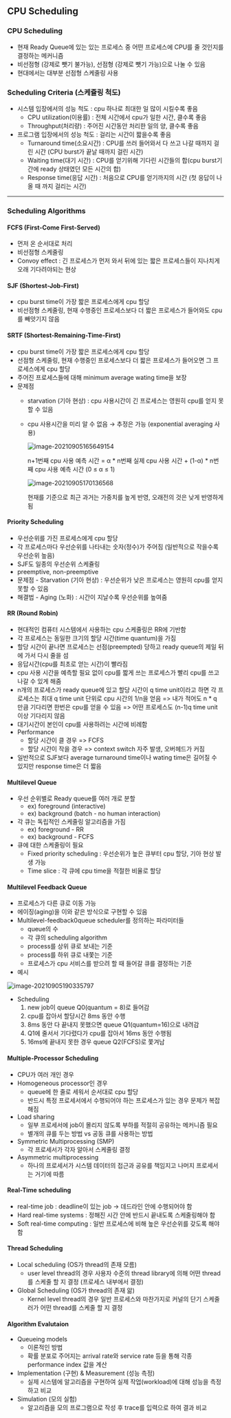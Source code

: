 ## CPU Scheduling

### CPU Scheduling

- 현재 Ready Queue에 있는 있는 프로세스 중 어떤 프로세스에 CPU를 줄 것인지를 결정하는 메커니즘
- 비선점형 (강제로 뺏기 불가능), 선점형 (강제로 뺏기 가능)으로 나눌 수 있음
- 현대에서는 대부분 선점형 스케줄링 사용

### Scheduling Criteria (스케쥴링 척도)

- 시스템 입장에서의 성능 척도 : cpu 하나로 최대한 일 많이 시킬수록 좋음
  - CPU utilization(이용률) : 전체 시간에서 cpu가 일한 시간, 클수록 좋음
  - Throughput(처리량) : 주어진 시간동안 처리한 일의 양, 클수록 좋음
- 프로그램 입장에서의 성능 척도 : 걸리는 시간이 짧을수록 좋음
  - Turnaround time(소요시간) : CPU를 쓰러 들어와서 다 쓰고 나갈 때까지 걸린 시간 (CPU burst가 끝날 때까지 걸린 시간)
  - Waiting time(대기 시간) : CPU를 얻기위해 기다린 시간들의 합(cpu burst기간에 ready 상태였던 모든 시간의 합)
  - Response time(응답 시간)  : 처음으로 CPU를 얻기까지의 시간 (첫 응답이 나올 때 까지 걸리는 시간)

---

### Scheduling Algorithms

#### FCFS (First-Come First-Served)

- 먼저 온 순서대로 처리
- 비선점형 스케줄링
- Convoy effect :  긴 프로세스가 먼저 와서 뒤에 있는 짧은 프로세스들이 지나치게 오래 기다려야되는 현상

#### SJF (Shortest-Job-First) 

- cpu burst time이 가장 짧은 프로세스에게 cpu 할당
- 비선점형 스케줄링, 현재 수행중인 프로세스보다 더 짧은 프로세스가 들어와도 cpu를 빼앗기지 않음

#### SRTF (Shortest-Remaining-Time-First) 

- cpu burst time이 가장 짧은 프로세스에게 cpu 할당
- 선점형 스케줄링, 현재 수행중인 프로세스보다 더 짧은 프로세스가 들어오면 그 프로세스에게 cpu 할당
- 주어진 프로세스들에 대해 minimum average wating time을 보장
- 문제점
  - starvation (기아 현상) : cpu 사용시간이 긴 프로세스는 영원히 cpu를 얻지 못할 수 있음
  - cpu 사용시간을 미리 알 수 없음 
    → 추정은 가능 (exponential averaging 사용)
    
    ![image-20210905165649154](/uploads/3f3923bd4c86bd9d68f1f18afc047220/image-20210905165649154.png)

    n+1번째 cpu 사용 예측 시간 = α * n번째 실제 cpu 사용 시간 + (1-α) * n번째 cpu 사용 예측 시간 (0 ≤ α ≤ 1)

    ![image-20210905170136568](/uploads/f720829c813f84e9f300dbe0591507f3/image-20210905170136568.png)

    현재를 기준으로 최근 과거는 가중치를 높게 반영, 오래전의 것은 낮게 반영하게 됨

#### Priority Scheduling 

- 우선순위를 가진 프로세스에게 cpu 할당
- 각  프로세스마다 우선순위를 나타내는 숫자(정수)가 주어짐 (일반적으로 작을수록 우선순위 높음)
- SJF도 일종의 우선순위 스케쥴링
- preemptive, non-preemptive
- 문제점 - Starvation (기아 현상) : 우선순위가 낮은 프로세스는 영원히 cpu를 얻지 못할 수 있음
- 해결법 - Aging (노화) :  시간이 지날수록 우선순위를 높여줌

#### RR (Round Robin)

- 현대적인 컴퓨터 시스템에서 사용하는 cpu 스케줄링은 RR에 기반함
- 각 프로세스는 동일한 크기의 할당 시간(time quantum)을 가짐
- 할당 시간이 끝나면 프로세스는 선점(preempted) 당하고 ready queue의 제일 뒤에 가서 다시 줄을 섬
- 응답시간(cpu를 최초로 얻는 시간)이 빨라짐
- cpu 사용 시간을 예측할 필요 없이 cpu를 짧게 쓰는 프로세스가 빨리 cpu를 쓰고 나갈 수 있게 해줌
- n개의 프로세스가 ready queue에 있고 할당 시간이 q time unit이라고 하면 각 프로세스는 최대 q time unit 단위로 cpu 시간의 1/n을 얻음
  => 내가 적어도 n * q 만큼 기다리면 한번은 cpu를 얻을 수 있음
  => 어떤 프로세스도 (n-1)q time unit 이상 기다리지 않음
- 대기시간이 본인이 cpu를 사용하려는 시간에 비례함
- Performance
  - 할당 시간이 클 경우 => FCFS
  - 할당 시간이 작을 경우 => context switch 자주 발생, 오버헤드가 커짐
- 일반적으로 SJF보다 average turnaround time이나 wating time은 길어질 수 있지만 response time은 더 짧음

#### Multilevel Queue

- 우선 순위별로 Ready queue를 여러 개로 분할
  - ex) foreground (interactive)
  - ex) background (batch - no human interaction)
- 각 큐는 독립적인 스케줄링 알고리즘을 가짐
  - ex) foreground - RR
  - ex) background - FCFS
- 큐에 대한 스케줄링이 필요
  - Fixed priority scheduling : 우선순위가 높은 큐부터 cpu 할당, 기아 현상 발생 가능
  - Time slice : 각 큐에 cpu time을 적절한 비율로 할당

#### Multilevel Feedback Queue

- 프로세스가 다른 큐로 이동 가능
- 에이징(aging)을 이와 같은 방식으로 구현할 수 있음
- Multilevel-feedback0queue scheduler를 정의하는 파라미터들
  - queue의 수
  - 각 큐의 scheduling algorithm
  - process를 상위 큐로 보내는 기준
  - process를 하위 큐로 내쫓는 기준
  - 프로세스가 cpu 서비스를 받으려 할 때 들어갈 큐를 결정하는 기준
- 예시

![image-20210905190335797](/uploads/bf226211a36e03d1f07741ee7680584a/image-20210905190335797.png)

- Scheduling
  1. new job이 queue Q0(quantum = 8)로 들어감
  2. cpu를 잡아서 할당시간 8ms 동안 수행
  3. 8ms 동안 다 끝내지 못했으면 queue Q1(quantum=16)으로 내려감
  4. Q1에 줄서서 기다렸다가 cpu를 잡아서 16ms 동안 수행됨
  5. 16ms에 끝내지 못한 경우 queue Q2(FCFS)로 쫓겨남

#### Multiple-Processor Scheduling

- CPU가 여러 개인 경우
- Homogeneous processor인 경우
  - queue에 한 줄로 세워서 순서대로 cpu 할당
  - 반드시 특정 프로세서에서 수행되어야 하는 프로세스가 있는 경우 문제가 복잡해짐
- Load sharing
  - 일부 프로세서에 job이 몰리지 않도록 부하를 적절히 공유하는 메커니즘 필요
  - 별개의 큐를 두는 방법 vs 공동 큐를 사용하는 방법
- Symmetric Multiprocessing (SMP)
  - 각 프로세서가 각자 알아서 스케줄링 결정
- Asymmetric multiprocessing
  - 하나의 프로세서가 시스템 데이터의 접근과 공유를 책임지고 나머지 프로세서는 거기에 따름

#### Real-Time scheduling

- real-time job : deadline이 있는 job -> 데드라인 안에 수행되어야 함
- Hard real-time systems : 정해진 시간 안에 반드시 끝내도록 스케줄링해야 함
- Soft real-time computing : 일반 프로세스에 비해 높은 우선순위를 갖도록 해야 함

#### Thread Scheduling

- Local scheduling (OS가 thread의 존재 모름)
  - user level thread의 경우 사용자 수준의 thread library에 의해 어떤 thread를 스케줄 할 지 결정 (프로세스 내부에서 결정)
- Global Scheduling (OS가 thread의 존재 앎)
  - Kernel level thread의 경우 일반 프로세스와 마찬가지로 커널의 단기 스케줄러가 어떤 thread를 스케줄 할 지 결정

#### Algorithm Evalutaion

- Queueing models
  - 이론적인 방법
  - 확률 분포로 주어지는 arrival rate와 service rate 등을 통해 각종 performance index 값을 계산
- Implementation (구현) & Measurement (성능 측정)
  - 실제 시스템에 알고리즘을 구현하여 실제 작업(workload)에 대해 성능을 측정하고 비교
- Simulation (모의 실험)
  - 알고리즘을 모의 프로그램으로 작성 후 trace를 입력으로 하여 결과 비교
